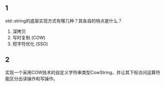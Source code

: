 ## 1
std::string的底层实现方式有哪几种？其各自的特点是什么？

1. 深拷贝
2. 写时复制 (COW)
3. 短字符优化 (SSO)



## 2
实现一个采用COW技术的自定义字符串类型CowString，并让其下标访问运算符能区分出读操作和写操作。
